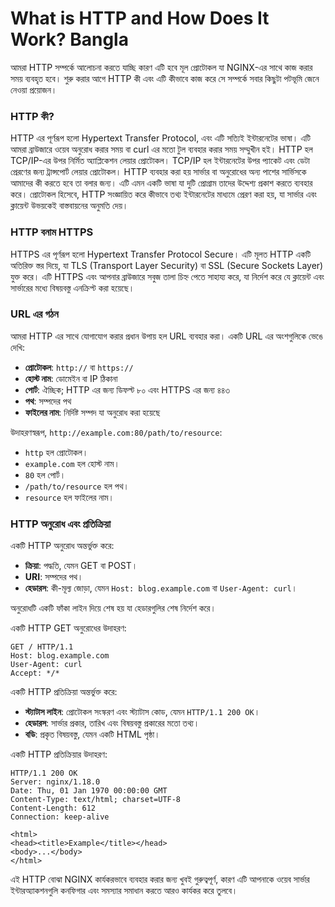 # What is HTTP and How Does It Work? Bangla

আমরা HTTP সম্পর্কে আলোচনা করতে যাচ্ছি কারণ এটি হবে মূল প্রোটোকল যা NGINX-এর সাথে কাজ করার সময় ব্যবহৃত হবে। শুরু করার আগে HTTP কী এবং এটি কীভাবে কাজ করে সে সম্পর্কে সবার কিছুটা পটভূমি জেনে নেওয়া প্রয়োজন।

### HTTP কী?

HTTP এর পূর্ণরূপ হলো Hypertext Transfer Protocol, এবং এটি সত্যিই ইন্টারনেটের ভাষা। এটি আমরা ব্রাউজারে ওয়েব অনুরোধ করার সময় বা curl এর মতো টুল ব্যবহার করার সময় সম্মুখীন হই। HTTP হল TCP/IP-এর উপর নির্মিত অ্যাপ্লিকেশন লেয়ার প্রোটোকল। TCP/IP হল ইন্টারনেটের উপর প্যাকেট এবং ডেটা প্রেরণের জন্য ট্রান্সপোর্ট লেয়ার প্রোটোকল। HTTP ব্যবহার করা হয় সার্ভার বা অনুরোধের অন্য পাশের সার্ভিসকে আমাদের কী করতে হবে তা বলার জন্য। এটি এমন একটি ভাষা যা দুটি প্রোগ্রাম তাদের উদ্দেশ্য প্রকাশ করতে ব্যবহার করে। প্রোটোকল হিসেবে, HTTP সংজ্ঞায়িত করে কীভাবে তথ্য ইন্টারনেটের মাধ্যমে প্রেরণ করা হয়, যা সার্ভার এবং ক্লায়েন্ট উভয়কেই বাস্তবায়নের অনুমতি দেয়।

### HTTP বনাম HTTPS

HTTPS এর পূর্ণরূপ হলো Hypertext Transfer Protocol Secure। এটি মূলত HTTP একটি অতিরিক্ত স্তর দিয়ে, যা TLS (Transport Layer Security) বা SSL (Secure Sockets Layer) যুক্ত করে। এটি HTTPS এবং আপনার ব্রাউজারে সবুজ তালা চিহ্ন পেতে সাহায্য করে, যা নির্দেশ করে যে ক্লায়েন্ট এবং সার্ভারের মধ্যে বিষয়বস্তু এনক্রিপ্ট করা হয়েছে।

### URL এর গঠন

আমরা HTTP এর সাথে যোগাযোগ করার প্রধান উপায় হল URL ব্যবহার করা। একটি URL এর অংশগুলিকে ভেঙে দেখি:

- **প্রোটোকল**: `http://` বা `https://`
- **হোস্ট নাম**: ডোমেইন বা IP ঠিকানা
- **পোর্ট**: ঐচ্ছিক; HTTP এর জন্য ডিফল্ট ৮০ এবং HTTPS এর জন্য ৪৪৩
- **পথ**: সম্পদের পথ
- **ফাইলের নাম**: নির্দিষ্ট সম্পদ যা অনুরোধ করা হয়েছে

উদাহরণস্বরূপ, `http://example.com:80/path/to/resource`:

- `http` হল প্রোটোকল।
- `example.com` হল হোস্ট নাম।
- `80` হল পোর্ট।
- `/path/to/resource` হল পথ।
- `resource` হল ফাইলের নাম।

### HTTP অনুরোধ এবং প্রতিক্রিয়া

একটি HTTP অনুরোধ অন্তর্ভুক্ত করে:

- **ক্রিয়া**: পদ্ধতি, যেমন GET বা POST।
- **URI**: সম্পদের পথ।
- **হেডারস**: কী-মূল্য জোড়া, যেমন `Host: blog.example.com` বা `User-Agent: curl`।

অনুরোধটি একটি ফাঁকা লাইন দিয়ে শেষ হয় যা হেডারগুলির শেষ নির্দেশ করে।

একটি HTTP GET অনুরোধের উদাহরণ:

```
GET / HTTP/1.1
Host: blog.example.com
User-Agent: curl
Accept: */*

```

একটি HTTP প্রতিক্রিয়া অন্তর্ভুক্ত করে:

- **স্ট্যাটাস লাইন**: প্রোটোকল সংস্করণ এবং স্ট্যাটাস কোড, যেমন `HTTP/1.1 200 OK`।
- **হেডারস**: সার্ভার প্রকার, তারিখ এবং বিষয়বস্তু প্রকারের মতো তথ্য।
- **বডি**: প্রকৃত বিষয়বস্তু, যেমন একটি HTML পৃষ্ঠা।

একটি HTTP প্রতিক্রিয়ার উদাহরণ:

```
HTTP/1.1 200 OK
Server: nginx/1.18.0
Date: Thu, 01 Jan 1970 00:00:00 GMT
Content-Type: text/html; charset=UTF-8
Content-Length: 612
Connection: keep-alive

<html>
<head><title>Example</title></head>
<body>...</body>
</html>

```

এই HTTP বোঝা NGINX কার্যকরভাবে ব্যবহার করার জন্য খুবই গুরুত্বপূর্ণ, কারণ এটি আপনাকে ওয়েব সার্ভার ইন্টারঅ্যাকশনগুলি কনফিগার এবং সমস্যার সমাধান করতে আরও কার্যকর করে তুলবে।